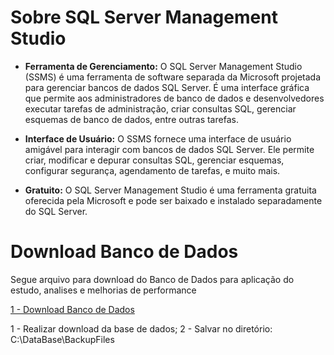 # Sobre SQL Server Management Studio

- <b>Ferramenta de Gerenciamento:</b> O SQL Server Management Studio (SSMS) é uma ferramenta de software separada da Microsoft projetada para gerenciar bancos de dados SQL Server. É uma interface gráfica que permite aos administradores de banco de dados e desenvolvedores executar tarefas de administração, criar consultas SQL, gerenciar esquemas de banco de dados, entre outras tarefas.

- <b>Interface de Usuário:</b> O SSMS fornece uma interface de usuário amigável para interagir com bancos de dados SQL Server. Ele permite criar, modificar e depurar consultas SQL, gerenciar esquemas, configurar segurança, agendamento de tarefas, e muito mais.

- <b>Gratuito:</b> O SQL Server Management Studio é uma ferramenta gratuita oferecida pela Microsoft e pode ser baixado e instalado separadamente do SQL Server.

# Download Banco de Dados

Segue arquivo para download do Banco de Dados para aplicação do estudo, analises e melhorias de performance

<div> 
<p><a href="https://drive.google.com/drive/folders/1UFYpqpBedlVbHzzGCfYo9WanSS6lzljW">1 - Download Banco de Dados</a></p>
</div> 

1 - Realizar download da base de dados;
2 - Salvar no diretório: C:\DataBase\BackupFiles

  
